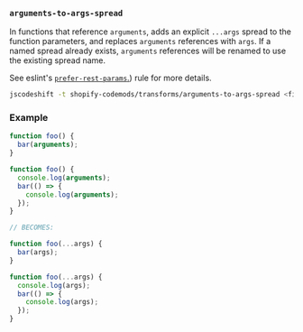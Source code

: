 ### `arguments-to-args-spread`

In functions that reference `arguments`, adds an explicit `...args` spread to the function parameters, and replaces `arguments` references with `args`.  If a named spread already exists, `arguments` references will be renamed to use the existing spread name.

See eslint's [`prefer-rest-params`.](http://eslint.org/docs/rules/prefer-rest-params)) rule for more details.

```sh
jscodeshift -t shopify-codemods/transforms/arguments-to-args-spread <file>
```

### Example

```js
function foo() {
  bar(arguments);
}

function foo() {
  console.log(arguments);
  bar(() => {
    console.log(arguments);
  });
}

// BECOMES:

function foo(...args) {
  bar(args);  
}

function foo(...args) {
  console.log(args);
  bar(() => {
    console.log(args);
  });
}
```

